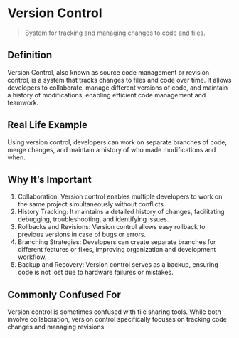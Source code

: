 # Version Control

>System for tracking and managing changes to code and files.

## Definition

Version Control, also known as source code management or revision control, is a system that tracks changes to files and code over time. It allows developers to collaborate, manage different versions of code, and maintain a history of modifications, enabling efficient code management and teamwork.

## Real Life Example

Using version control, developers can work on separate branches of code, merge changes, and maintain a history of who made modifications and when.

## Why It’s Important

1. Collaboration: Version control enables multiple developers to work on the same project simultaneously without conflicts.
2. History Tracking: It maintains a detailed history of changes, facilitating debugging, troubleshooting, and identifying issues.
3. Rollbacks and Revisions: Version control allows easy rollback to previous versions in case of bugs or errors.
4. Branching Strategies: Developers can create separate branches for different features or fixes, improving organization and development workflow.
5. Backup and Recovery: Version control serves as a backup, ensuring code is not lost due to hardware failures or mistakes.

## Commonly Confused For

Version control is sometimes confused with file sharing tools. While both involve collaboration, version control specifically focuses on tracking code changes and managing revisions.
